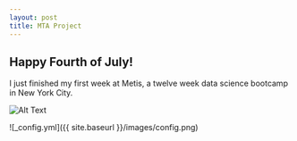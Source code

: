 ```yaml
---
layout: post
title: MTA Project
---
```


## Happy Fourth of July!  
  
I just finished my first week at Metis, a twelve week data science bootcamp in New York City.  
  
![Alt Text](http://67.media.tumblr.com/761d8443334825b118313eeaded99bb2/tumblr_nwr9axu1je1qddjxro10_r1_250.gif)



![_config.yml]({{ site.baseurl }}/images/config.png)


